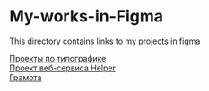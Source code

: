 # My-works-in-Figma
This directory contains links to my projects in figma

<a href="https://www.figma.com/file/3E64BWdXoegG1ibAlPuyuc/%D0%A2%D0%B8%D0%BF%D0%BE%D0%B3%D1%80%D0%B0%D1%84%D0%B8%D0%BA%D0%B0?type=design&node-id=0%3A1&mode=design&t=QU0NXhqYErY9QTe6-1"> Проекты по типографике </a> <br>
<a href="https://www.figma.com/file/llMVG7eSXzL5yTukOduAGU/My_Web-application?type=design&node-id=0%3A1&mode=design&t=nRAZvQRAdJvWNl63-1">Проект веб-сервиса Helper</a><br>
<a href="https://www.figma.com/file/waaoQBFxrwafgDgjtdAUOG/%D0%93%D1%80%D0%B0%D0%BC%D0%BE%D1%82%D0%B0?type=design&node-id=0%3A1&mode=design&t=ZIF8Ckw16JtVg34U-1">Грамота</a>
